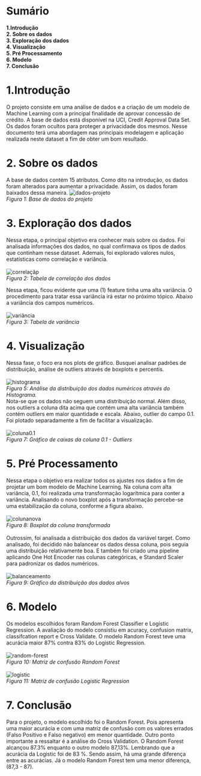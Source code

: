 # Sumário

**1.Introdução	 <br>
2. Sobre os dados	 <br>
3. Exploração dos dados	 <br>
4. Visualização	 <br>
5. Pré Processamento	 <br>
6. Modelo	 <br>
7. Conclusão**	


# 1.Introdução
O projeto consiste em uma análise de dados e a criação de um modelo de Machine Learning com a principal finalidade de aprovar concessão de crédito. A base de dados está disponível na UCI,  Credit Approval Data Set. Os dados foram ocultos para proteger a privacidade dos mesmos. Nesse documento terá uma abordagem nas principais modelagem e aplicação realizada neste dataset a fim de obter um bom resultado. 


# 2. Sobre os dados
A base de dados contém 15 atributos. Como dito na introdução, os dados foram alterados para aumentar a privacidade. Assim, os dados foram baixados dessa maneira.
![dados-projeto](https://github.com/Marcus-Bernard0/Data-Science-projects/blob/master/4-%20Credit%20Aprovals/imagens/DescricaoDados.png)
<br>
*Figura 1:  Base de dados do projeto*


# 3. Exploração dos dados
Nessa etapa, o principal objetivo era conhecer mais sobre os dados. Foi analisada informações dos dados, no qual confirmava os tipos de dados que continham nesse dataset. Ademais, foi explorado valores nulos, estatísticas como correlação e variância. 
<br>
<br>
![correlaçãp](https://github.com/Marcus-Bernard0/Data-Science-projects/blob/master/4-%20Credit%20Aprovals/imagens/CorrelacaoDosDados.png) <br>
*Figura 2: Tabela de correlação dos dados*

Nessa etapa, ficou evidente que uma (1)  feature tinha uma alta variância. O procedimento para tratar essa variância irá estar no próximo tópico. Abaixo a variância dos campos numéricos.
<br>
<br>
![variância](https://github.com/Marcus-Bernard0/Data-Science-projects/blob/master/4-%20Credit%20Aprovals/imagens/variancia.png)
<br>
*Figura 3: Tabela de variância*
<br>
# 4. Visualização
Nessa fase, o foco era nos plots de gráfico. Busquei analisar padrões de distribuição, análise de outliers através de boxplots e percentis. 
<br>
<br>
![histograma](https://github.com/Marcus-Bernard0/Data-Science-projects/blob/master/4-%20Credit%20Aprovals/imagens/histogramas.png)
<br>
*Figura 5: Análise da distribuição dos dados numéricos através do Histograma.*
<br>
Nota-se que os dados não seguem uma distribuição normal. Além disso, nos outliers a coluna dita acima que contém uma alta variância também contém outliers em maior quantidade e escala. Abaixo, outlier do campo 0.1. Foi plotado separadamente a fim de facilitar a visualização.
<br>
<br>
![coluna0.1](https://github.com/Marcus-Bernard0/Data-Science-projects/blob/master/4-%20Credit%20Aprovals/imagens/boxplotColuna0.1.png)
<br>
*Figura 7: Gráfico de caixas da coluna 0.1 - Outliers*
<br>
# 5. Pré Processamento
Nessa etapa o objetivo era realizar todos os ajustes nos dados a fim de projetar um bom modelo de Machine Learning. Na coluna com alta variância, 0.1, foi realizada uma transformação logarítmica para conter a variância. Analisando o novo boxplot após a transformação percebe-se uma estabilização da coluna, conforme a figura abaixo.
<br>
<br>
![colunanova](https://github.com/Marcus-Bernard0/Data-Science-projects/blob/master/4-%20Credit%20Aprovals/imagens/boxplotColunaTransformada.png)
<br>
*Figura 8: Boxplot da coluna transformada*
<br>
<br>
Outrossim, foi analisada a distribuição dos dados da variável target. Como analisado, foi decidido não balancear os dados dessa coluna, pois seguia uma distribuição relativamente boa. E também foi criado uma pipeline aplicando One Hot Encoder nas colunas categóricas, e Standard Scaler para padronizar os dados numéricos. 
<br>
<br>
![balanceamento](https://github.com/Marcus-Bernard0/Data-Science-projects/blob/master/4-%20Credit%20Aprovals/imagens/BalanceamentoTarget.png)
<br>
*Figura 9: Gráfico da distribuição dos dados alvos*
<br>
# 6. Modelo
Os modelos escolhidos foram Random Forest Classifier e Logistic Regression. A avaliação do modelo consistiu em acuracy, confusion matrix, classifcation report e Cross Validate. O modelo Random Forest teve uma acurácia maior 87% contra 83% do Logistic Regression.
<br>
<br>
 ![random-forest](https://github.com/Marcus-Bernard0/Data-Science-projects/blob/master/4-%20Credit%20Aprovals/imagens/ModelRandom.png)
 <br>
*Figura 10: Matriz de confusão Random Forest*
<br>
<br>
![logistic](https://github.com/Marcus-Bernard0/Data-Science-projects/blob/master/4-%20Credit%20Aprovals/imagens/ModeloLogisticRegression.png)
<br>
*Figura 11: Matriz de confusão Logistic Regression*
<br>

# 7. Conclusão
Para o projeto, o modelo escolhido foi o Random Forest. Pois apresenta uma maior acurácia e com uma matriz de confusão com os valores errados (Falso Positivo e Falso negativo) em menor quantidade. 
Outro ponto importante a ressaltar é a análise do Cross Validation. O Random Forest alcançou 87.3% enquanto o outro modelo 87,13%. Lembrando que a acurácia da Logistic foi de 83 %. Sendo assim, há uma grande diferença entre as acurácias. Já o modelo Random Forest tem uma menor diferença, (87,3 - 87).
